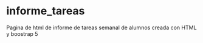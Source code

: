 # informe_tareas
Pagina de html de informe de tareas semanal de alumnos
creada con HTML y boostrap 5

